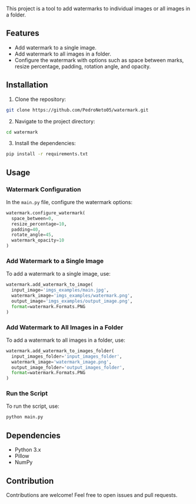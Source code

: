 This project is a tool to add watermarks to individual images or all images in a folder.

## Features

- Add watermark to a single image.
- Add watermark to all images in a folder.
- Configure the watermark with options such as space between marks, resize percentage, padding, rotation angle, and opacity.

## Installation

1. Clone the repository:
  ```sh
  git clone https://github.com/PedroNeto05/watermark.git
  ```
2. Navigate to the project directory:
  ```sh
  cd watermark
  ```
3. Install the dependencies:
  ```sh
  pip install -r requirements.txt
  ```

## Usage

### Watermark Configuration

In the `main.py` file, configure the watermark options:
```python
watermark.configure_watermark(
  space_between=0,
  resize_percentage=10,
  padding=40,
  rotate_angle=45,
  watermark_opacity=10
)
```

### Add Watermark to a Single Image

To add a watermark to a single image, use:
```python
watermark.add_watermark_to_image(
  input_image='imgs_examples/main.jpg',
  watermark_image='imgs_examples/watermark.png',
  output_image='imgs_examples/output_image.png',
  format=watermark.Formats.PNG
)
```

### Add Watermark to All Images in a Folder

To add a watermark to all images in a folder, use:
```python
watermark.add_watermark_to_images_folder(
  input_images_folder='input_images_folder',
  watermark_image='watermark_image.png',
  output_image_folder='output_images_folder',
  format=watermark.Formats.PNG
)
```

### Run the Script

To run the script, use:
```sh
python main.py
```

## Dependencies

- Python 3.x
- Pillow
- NumPy

## Contribution

Contributions are welcome! Feel free to open issues and pull requests.